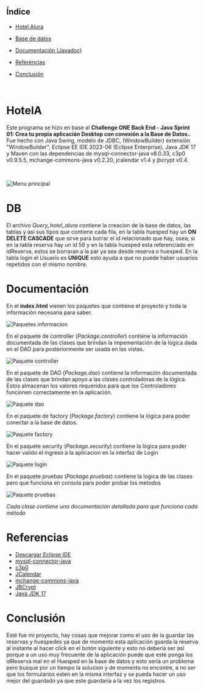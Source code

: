 ## Índice

* [Hotel Alura](#HotelA)

* [Base de datos](#DB)

* [Documentación (Javadoc)](#Documentación)

* [Referencias](#Referencias)

* [Conclusión](#Conclusión)

<br>

# HotelA
Este programa se hizo en base al <strong>Challenge ONE Back End - Java Sprint 01: Crea tu propia aplicación Desktop con conexión a la Base de Datos.</strong>.
Fue hecho con Java Swing, modelo de JDBC, (WindowBuilder) extensión "WindowBuilder", Eclipse EE IDE 2023-06 (Eclipse Enterprise), Java JDK 17 y Maven con las dependencias de mysql-connector-java v8.0.33, c3p0 v0.9.5.5, mchange-commons-java v0.2.20, jcalendar v1.4 y jbcrypt v0.4.

<br>

![Menu principal](https://github.com/Kxtss/Hotel-Alura-con-Java/assets/126207113/67f7b971-24f5-424a-9883-86ee74e9b1cb)

# DB

El archivo <i>Query_hotel_alura</i> contiene la creacion de la base de datos, las tablas y asi sus tipos que contiene cada fila, en la  tabla huesped hay un <strong>ON DELETE CASCADE</strong> que sirve para borrar el id relacionado que hay, osea, si en la tabla reserva hay un id 58 y en la tabla huesped esta referenciado en idReserva, estos se borraran a  la par ya sea desde reserva o huesped. En la tabla login el Usuario es <strong>UNIQUE</strong> esto ayuda a que no puede haber usuarios repetidos con el mismo nombre.

# Documentación
En el <strong>index.html</strong> vienen los paquetes que contiene el proyecto y toda la información necesaria para saber.

![Paquetes informacion](https://github.com/Kxtss/Hotel-Alura-con-Java/assets/126207113/52848d43-a260-4125-afb6-8426533d7783)

En el paquete de controller (<i>Package.controller</i>) contiene la información documentada de las clases que brindan la impementación de la lógica dada en el DAO para posteriormente ser usada en las vistas.

![Paquete controller](https://github.com/Kxtss/Hotel-Alura-con-Java/assets/126207113/a16c615d-c333-40c2-b879-0cfdd7996326)

En el paquete de DAO (<i>Package.dao</i>) contiene la información documentada de las clases que brindan apoyo a las clases controladoras de la lógica. Estos almacenan los valores requeridos para que los Controladores funcionen correctamente en la aplicación.

![Paquete dao](https://github.com/Kxtss/Hotel-Alura-con-Java/assets/126207113/ba676acb-cfa3-45a8-b90f-56e6d09a51c1)

En el paquete de factory (<i>Package.factory</i>) contiene la lógica para poder conectar a la base de datos.

![Paquete factory](https://github.com/Kxtss/Hotel-Alura-con-Java/assets/126207113/4e87efcc-684d-4343-ac33-ae7cedf0339c)

En el paquete security (<i>Package.security</i>) contiene la lógica para poder hacer valido el ingreso a la aplicacion en la interfaz de Login

![Paquete login](https://github.com/Kxtss/Hotel-Alura-con-Java/assets/126207113/01b32092-1f2b-413a-a9d1-b590769dc262)

En el paquete pruebas (<i>Package.pruebas</i>) contiene la logica de las clases pero que funciona en consola para poder probar los metodos

![Paquete pruebas](https://github.com/Kxtss/Hotel-Alura-con-Java/assets/126207113/b5fa692e-2ad8-411d-b92f-691c3ffd387d)

<em>Cada clase contiene una documentación detallada para que funciona cada método</em>

# Referencias
<ul>
  <li><a href="https://www.eclipse.org/downloads/">Descargar Eclipse IDE</a></li>
  <li><a href="https://mvnrepository.com/artifact/mysql/mysql-connector-java/8.0.33">mysql-connector-java</a></li>
  <li><a href="https://mvnrepository.com/artifact/com.mchange/c3p0/0.9.5.5">c3p0</a></li>
  <li><a href="https://mvnrepository.com/artifact/com.toedter/jcalendar/1.4">JCalendar</a></li>
  <li><a href="https://mvnrepository.com/artifact/com.mchange/mchange-commons-java/0.2.20">mchange-commons-java</a></li>
  <li><a href="https://mvnrepository.com/artifact/org.mindrot/jbcrypt/0.4">JBCrypt</a></li>
  <li><a href="https://www.oracle.com/java/technologies/javase/jdk17-archive-downloads.html">Java JDK 17</a></li>
</ul>

# Conclusión
Esté fue mi proyecto, hay cosas que mejorar como el uso de la guardar las reservas y huespedes ya que de momento esta aplicación guarda la reserva al instante al hacer click en el botón siguiente y esto no debería ser así porque a un uso muy frecuente de la aplicación puede que este ponga los idReserva mal en el Huesped en la base de datos y esto sería un problema pero busque por un tiempo la solucion y de momento no encontre, a no ser que los formularios esten en la misma interfaz y se pueda hacer un uso mejor del guardado ya que este guardaria a la vez los registros.
